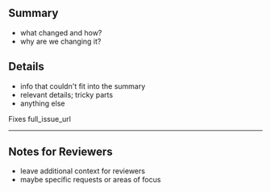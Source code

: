 <!--- The Pull Request (=PR) message is what will get automatically used as
the commit message when the PR is merged. Make sure that no line is longer
than 72 characters -->

## Summary
* what changed and how?
* why are we changing it?

## Details
* info that couldn't fit into the summary
* relevant details; tricky parts
* anything else

Fixes full_issue_url

---
<!-- Note: section break (`---`) onwards is not in CI merge commit -->

## Notes for Reviewers
* leave additional context for reviewers
* maybe specific requests or areas of focus

<!--
Pull Request(PR) Help

Before Merge Ensure:
* title reads like a short changelog line entry
* code includes tests and is documented
* leave the source better than before, but split out big reformats

See contributor (guide)[https://nim-works.github.io/nimskull/contributing.html]
for details, especially if you're new to this project.

Tips that make PRs easier:
* for big/impactful changes, start with chat/discussions to refine ideas
* refine the pull request message over time; don't have to nail it in one go
